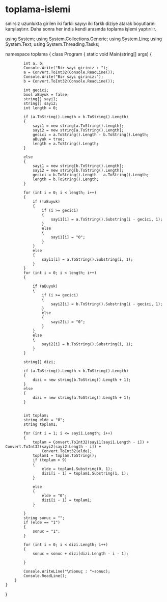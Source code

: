 toplama-islemi
==============

sınırsız uzunlukta girilen iki farklı sayıyı iki farklı diziye atarak boyutlarını karşılaştırır. Daha sonra her indis kendi arasında toplama işlemi yaptırılır.


using System;
using System.Collections.Generic;
using System.Linq;
using System.Text;
using System.Threading.Tasks;

namespace toplama
{
    class Program
    {
        static void Main(string[] args)
        {

            int a, b;
            Console.Write("Bir sayi giriniz : ");
            a = Convert.ToInt32(Console.ReadLine());
            Console.Write("Bir sayi giriniz:");
            b = Convert.ToInt32(Console.ReadLine());

            int gecici;
            bool aBuyuk = false;
            string[] sayi1;
            string[] sayi2;
            int length = 0;

            if (a.ToString().Length > b.ToString().Length)
            {
                sayi1 = new string[a.ToString().Length];
                sayi2 = new string[a.ToString().Length];
                gecici = a.ToString().Length - b.ToString().Length;
                aBuyuk = true;
                length = a.ToString().Length;
            }

            else
            {
                sayi1 = new string[b.ToString().Length];
                sayi2 = new string[b.ToString().Length];
                gecici = b.ToString().Length - a.ToString().Length;
                length = b.ToString().Length;
            }

            for (int i = 0; i < length; i++)
            {
                if (!aBuyuk)
                {
                    if (i >= gecici)
                    {
                        sayi1[i] = a.ToString().Substring(i - gecici, 1);
                    }
                    else
                    {
                        sayi1[i] = "0";
                    }
                }
                else
                {
                    sayi1[i] = a.ToString().Substring(i, 1);
                }
            }
            for (int i = 0; i < length; i++)
            {

                if (aBuyuk)
                {
                    if (i >= gecici)
                    {
                        sayi2[i] = b.ToString().Substring(i - gecici, 1);
                    }
                    else
                    {
                        sayi2[i] = "0";
                    }
                }
                else
                {
                    sayi2[i] = b.ToString().Substring(i, 1);
                }
            }

            string[] dizi;

            if (a.ToString().Length < b.ToString().Length)
            {
                dizi = new string[b.ToString().Length + 1];
            }
            else
            {
                dizi = new string[a.ToString().Length + 1];
            }


            int toplam;
            string elde = "0";
            string toplam1;

            for (int i = 1; i <= sayi1.Length; i++)
            {
                toplam = Convert.ToInt32(sayi1[sayi1.Length - i]) + Convert.ToInt32(sayi2[sayi2.Length - i]) +
                    Convert.ToInt32(elde);
                toplam1 = toplam.ToString();
                if (toplam > 9)
                {
                    elde = toplam1.Substring(0, 1);
                    dizi[i - 1] = toplam1.Substring(1, 1);
                }

                else
                {
                    elde = "0";
                    dizi[i - 1] = toplam1;
                }

            }
            string sonuc = "";
            if (elde == "1")
            {
                sonuc = "1";
            }

            for (int i = 0; i < dizi.Length; i++)
            {
                sonuc = sonuc + dizi[dizi.Length - i - 1];

            }

            Console.WriteLine("\nSonuç : "+sonuc);
            Console.ReadLine();
        }
    }
}
